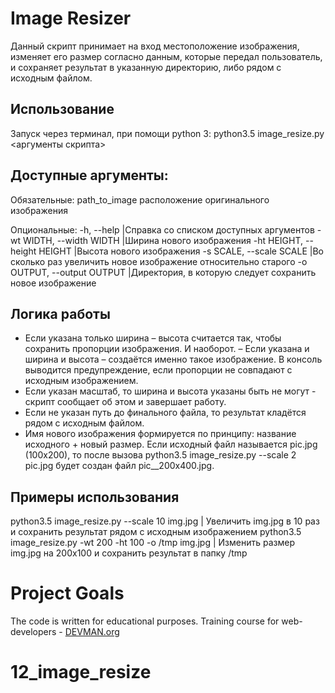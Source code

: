 # Image Resizer

Данный скрипт принимает на вход местоположение изображения, изменяет его размер согласно данным, которые передал пользователь, и сохраняет результат в указанную директорию, либо рядом с исходным файлом.

## Использование
Запуск через терминал, при помощи python 3:
	python3.5 image_resize.py <аргументы скрипта>

## Доступные аргументы:
Обязательные:
  path_to_image      расположение оригинального изображения

Опциональные:
  -h, --help            	   |Справка со списком доступных аргументов
  -wt WIDTH, --width WIDTH     |Ширина нового изображения
  -ht HEIGHT, --height HEIGHT  |Высота нового изображения
  -s SCALE, --scale SCALE      |Во сколько раз увеличить новое изображение относительно старого
  -o OUTPUT, --output OUTPUT   |Директория, в которую следует сохранить новое изображение

## Логика работы
* Если указана только ширина – высота считается так, чтобы сохранить пропорции изображения. И наоборот. – Если указана и ширина и высота – создаётся именно такое изображение. В консоль выводится предупреждение, если пропорции не совпадают с исходным изображением.
* Если указан масштаб, то ширина и высота указаны быть не могут - скрипт сообщает об этом и завершает работу.
* Если не указан путь до финального файла, то результат кладётся рядом с исходным файлом.  
* Имя нового изображения формируется по принципу: название исходного + новый размер.
Если исходный файл называется pic.jpg (100x200), то после вызова python3.5 image_resize.py --scale 2 pic.jpg будет создан файл pic__200x400.jpg.

## Примеры использования
python3.5 image_resize.py --scale 10 img.jpg  | Увеличить img.jpg в 10 раз и сохранить результат рядом с исходным изображением
python3.5 image_resize.py -wt 200 -ht 100 -o /tmp img.jpg  | Изменить размер img.jpg на 200x100 и сохранить результат в папку /tmp 


# Project Goals

The code is written for educational purposes. Training course for web-developers - [DEVMAN.org](https://devman.org)
# 12_image_resize
